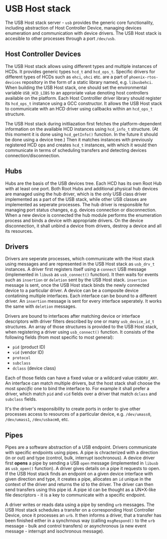 # USB Host stack
The USB Host stack server - `usb` provides the generic core functionality, including abstraction of Host Controller Device, managing devices enumeration and communication with device drivers. The USB Host stack is accesible to other processes through a port `/dev/usb`.

## Host Controller Devices
The USB Host stack allows using different types and multiple instances of HCDs. It provides generic types `hcd_t` and `hcd_ops_t`. Specific drivers for different types of HCDs such as `ehci`, `ohci` etc. are a part of `phoenix-rtos-devices` repository in the form of a static library named, e.g. `libusbehci`. When building the USB Host stack, one should set the environmental variable `USB_HCD_LIBS` to an approriate value denoting host controllers available on the platform. Each Host Controlller driver library should register its `hcd_ops_t` instance using a GCC constructor. It allows the USB Host stack to communicate with an HCD driver using callbacks within an `hcd_ops_t` structure.

The USB Host stack during initliazation first fetches the platform-dependent information on the available HCD instances using `hcd_info_t` structure. (At this moment it is done using `hcd_getInfo()` function. In the future it should be done using a device tree.) Then it matches instances with previously registered HCD ops and creates `hcd_t` instances, with which it would then communicate in terms of scheduling transfers and detecting devices connection/disconnection.

## Hubs
Hubs are the basis of the USB devices tree. Each HCD has its own Root Hub with at least one port. Both Root Hubs and additional physical hub devices are managed using the hub driver, which is the only USB class driver implemented as a part of the USB stack, while other USB classes are implemented as seperate processes. The hub driver is responsible for managing port status changes, e.g. devices connection or disconnection. When a new device is connected the hub module performs the enumeration process and binds a device with appropriate drivers. On the device disconnection, it shall unbind a device from drivers, destroy a device and all its resources.

## Drivers
Drivers are seperate processes, which communicate with the Host stack using messages and are represented in the USB Host stack as `usb_drv_t` instances. A driver first registers itself using a `connect` USB message (implemented in `libusb` as `usb_connect()` function). It then waits for events such as `insertion` or `deletion` sent by the USB Host stack. `insertion` message is sent, once the USB Host stack binds the newly connected device to a particular driver. A device can be a composite device contatining multiple interfaces. Each interface can be bound to a different driver. An `insertion` message is sent for every interface seperately. It works the same with `deletion` messages.

Drivers are bound to interfaces after matching device or interface descriptors with driver filters described by one or many `usb_device_id_t` structures. An array of those structures is provided to the USB Host stack, when registering a driver using `usb_connect()` function. It consists of the following fields (from most specific to most general):

- `pid` (product ID)
- `vid` (vendor ID)
- `protocol`
- `subclass`
- `dclass` (device class)

Each of those fields can have a fixed value or a wildcard value `USBDRV_ANY`. An interface can match multiple drivers, but the host stack shall choose the most *specific* one to bind the interface to. For example it shall prefer a driver, which match `pid` and `vid` fields over a driver that match `dclass` and `subclass` fields.

It's the driver's responsibility to create ports in order to give other processes access to resources of a particular device, e.g. `/dev/umass0`, `/dev/umass1`, `/dev/usbacm0`, etc.

## Pipes
Pipes are a software abstraction of a USB endpoint. Drivers communicate with specific endpoints using pipes. A pipe is chracterized with a direction (in or out) and type (control, bulk, interrupt isochronous). A device driver first **opens** a pipe by sending a USB `open` message (implemented in `libusb` as `usb_open()` function). A driver gives details on a pipe it requests to open. If the USB Host stack finds an endpoint on a given device interface with given direction and type, it creates a pipe, allocates an `id` unique in the context of the driver and returns the id to the driver. The driver can then send transfers using this pipe id. A pipe id can be thought as a UN*X-like file descriptors - it is a key to communicate with a specific endpoint.

A driver writes or reads data using a pipe by sending `urb` messages. The USB Host stack schedules a transfer on a corresponding Host Controller Device, once it processes an `urb`. It then informs a driver, that a transfer has been finished either in a synchrnous way (calling `msgRespond()` to the `urb` message - bulk and control transfers) or asynchronous (a new event message - interrupt and isochronous message).
